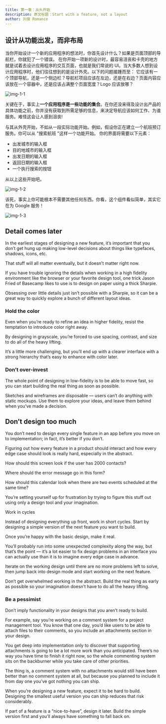 ```yaml
---
title: 第一章：从头开始
description: 原文标题：Start with a feature, not a layout
author: 刘俊 Romance
---
```


## 设计从功能出发，而非布局

当你开始设计一个新的应用程序的想法时，你首先设计什么？如果是页面顶部的导航栏，你就犯了一个错误。
在你开始一项新的设计时，最容易沮丧和卡壳的地方就是试着去设计应用程序的交互页面，也就是我们常说的 UI。当大多数人想到设计应用程序时，他们往往想到的是设计外壳。以下的问题接踵而至：
它应该有一个顶部导航，还是一个侧边栏？导航栏项目应该在左边，还是在右边？页面内容应该放在一个容器中，还是应该占满整个页面宽度？Logo 应该放哪？

![img-1-1](https://user-images.githubusercontent.com/92929085/215513886-105efb90-a59f-40f1-85e4-fa3f20b7fd4d.png)

关键在于，事实上**一个应用程序是一些功能的集合**。在你还没来得及设计出产品的具体功能之前，你并没有获取到所需足够的信息，来决定导航应该如何工作、为谁服务。难怪这会让人感到沮丧!

与其从外壳开始，不如从一段实际功能开始。例如，假设你正在建立一个航班预订服务。你可以从 "搜索航班 "这样一个功能开始。
你的界面将需要以下元素：

- 出发城市的输入框
- 目的地城市的输入框
- 出发日期的输入框
- 返回日期的输入框
- 一个执行搜索的按钮

从以上这些开始吧。

![img-1-2](https://user-images.githubusercontent.com/92929085/215514215-1b72deda-c336-4d25-9ddf-703fc93850cf.png)

该死，事实上你可能根本不需要其他任何东西。你看，这个组件看似简单，其实它在为 Google 服务！

![img-1-3](https://user-images.githubusercontent.com/92929085/215514579-f295057b-fe74-44d4-8275-7de161256707.png)


## Detail comes later

In the earliest stages of designing a new feature, it’s important that you don’t get hung up making low-level decisions about things like typefaces, shadows, icons, etc.

That stuff will all matter eventually, but it doesn’t matter right now.

If you have trouble ignoring the details when working in a high fidelity environment like the browser or your favorite design tool, one trick Jason Fried of Basecamp likes to use is to design on paper using a thick Sharpie.

Obsessing over little details just isn’t possible with a Sharpie, so it can be a great way to quickly explore a bunch of different layout ideas.

### Hold the color

Even when you’re ready to refine an idea in higher fidelity, resist the temptation to introduce color right away.

By designing in grayscale, you’re forced to use spacing, contrast, and size to do all of the heavy lifting.

It’s a little more challenging, but you’ll end up with a clearer interface with a strong hierarchy that’s easy to enhance with color later.

### Don’t over-invest

The whole point of designing in low-fidelity is to be able to move fast, so you can start building the real thing as soon as possible.

Sketches and wireframes are disposable — users can’t do anything with static mockups. Use them to explore your ideas, and leave them behind when you’ve made a decision.

## Don’t design too much

You don’t need to design every single feature in an app before you move on to implementation; in fact, it’s better if you don’t.

Figuring out how every feature in a product should interact and how every edge case should look is really hard, especially in the abstract.

How should this screen look if the user has 2000 contacts?

Where should the error message go in this form?

How should this calendar look when there are two events scheduled at the same time?

You’re setting yourself up for frustration by trying to figure this stuff out using only a design tool and your imagination.

Work in cycles

Instead of designing everything up front, work in short cycles. Start by designing a simple version of the next feature you want to build.

Once you’re happy with the basic design, make it real.

You’ll probably run into some unexpected complexity along the way, but that’s the point — it’s a lot easier to fix design problems in an interface you can actually use than it is to imagine every edge case in advance.

Iterate on the working design until there are no more problems left to solve, then jump back into design mode and start working on the next feature.

Don’t get overwhelmed working in the abstract. Build the real thing as early as possible so your imagination doesn’t have to do all the heavy lifting.

### Be a pessimist

Don’t imply functionality in your designs that you aren’t ready to build.

For example, say you’re working on a comment system for a project management tool. You know that one day, you’d like users to be able to attach files to their comments, so you include an attachments section in your design.

You get deep into implementation only to discover that supporting attachments is going to be a lot more work than you anticipated. There’s no way you have time to finish it right now, so the whole commenting system sits on the backburner while you take care of other priorities.

The thing is, a comment system with no attachments would still have been better than no comment system at all, but because you planned to include it from day one you’ve got nothing you can ship.

When you’re designing a new feature, expect it to be hard to build. Designing the smallest useful version you can ship reduces that risk considerably.

If part of a feature is a “nice-to-have”, design it later. Build the simple version first and you’ll always have something to fall back on.